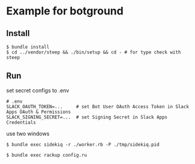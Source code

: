# Example for botground

## Install

```
$ bundle install
$ cd ../vendor/steep && ./bin/setup && cd - # for type check with steep
```

## Run

set secret configs to .env

```
# .env
SLACK_OAUTH_TOKEN=...     # set Bot User OAuth Access Token in Slack Apps OAuth & Permissions
SLACK_SIGNING_SECRET=...  # set Signing Secret in Slack Apps Credentials
```

use two windows

```
$ bundle exec sidekiq -r ./worker.rb -P ./tmp/sidekiq.pid
```

```
$ bundle exec rackup config.ru
```
